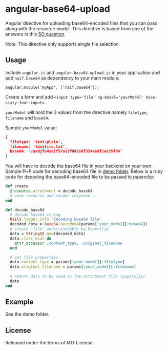 angular-base64-upload
=====================

Angular directive for uploading base64-encoded files that you can pass along with the resource model. This directive is based from one of the answers in this [SO question](http://stackoverflow.com/questions/20521366/rails-4-angularjs-paperclip-how-to-upload-file).

Note: This directive only supports single file selection.

Usage
-------

Include `angular.js` and `angular-base64-upload.js` in your application and add `naif.base64` as dependency to your main module:

```
angular.module('myApp', ['naif.base64']);
```

Create a form and add `<input type='file' ng-model='yourModel' base-sixty-four-input>`. 

`yourModel` will hold the 3 values from the directive namely `filetype`, `filename` and `base64`.

Sample `yourModel` value:
```json
{
  filetype: 'text/plain',
  filename: 'textfile.txt',
  base64: '/asdjfo4sa]f57as]fd42sdf354asdf2as35fd4'
}
```

You will have to decode the base64 file in your backend on your own. Sample PHP code for decoding base64 file in [demo folder](https://github.com/adonespitogo/angular-base64-upload/tree/master/demo).
Below is a ruby code for decoding the base64-encoded file to be passed to paperclip:
```ruby
def create
  @resource.attachment = decode_base64
  # save resource and render response ...
end

def decode_base64
  # decode base64 string
  Rails.logger.info 'decoding base64 file'
  decoded_data = Base64.decode64(params[:your_model][:base64])
  # create 'file' understandable by Paperclip
  data = StringIO.new(decoded_data)
  data.class_eval do
    attr_accessor :content_type, :original_filename
  end

  # set file properties
  data.content_type = params[:your_model][:filetype]
  data.original_filename = params[:your_model][:filename]
  
  # return data to be used as the attachment file (paperclip)
  data
end
```

Example
--------------------------
See the demo folder.

## License

Released under the terms of MIT License.

